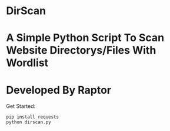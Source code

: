 # DirScan
# A Simple Python Script To Scan Website Directorys/Files With Wordlist
# Developed By Raptor

Get Started:
```
pip install requests
python dirscan.py
```
